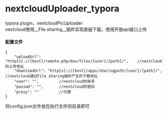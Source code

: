 # nextcloudUploader_typora
typora plugin，nextcloudPicUploader  
nextcloud使用__File sharing__插件实现直链下载，使用开放api接口上传

#### 配置文件
```
{
    "uploadUrl": "http[s]://[host]/remote.php/dav/files/[user]/[path]/",    //nextcloud的上传地址
    "downloadUrl": "http[s]://[host]/apps/sharingpath/[user]/[path]/",  //nextcloud通过File sharing插件产生的下载地址
    "user": "",         //nextcloud的账号
    "passwd": "",       //nextcloud的密码
    "proxy": ""         //代理
}
```
将config.json文件放在执行文件同目录即可
